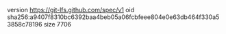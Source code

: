 version https://git-lfs.github.com/spec/v1
oid sha256:a9407f8310bc6392baa4beb05a06fcbfeee804e0e63db464f330a53858c78196
size 7706
